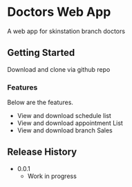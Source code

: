 # Doctors Web App

A web app for skinstation branch doctors

## Getting Started

Download and clone via github repo

### Features

Below are the features.

* View and download schedule list
* View and download appointment List
* View and download branch Sales

## Release History


* 0.0.1
    * Work in progress
